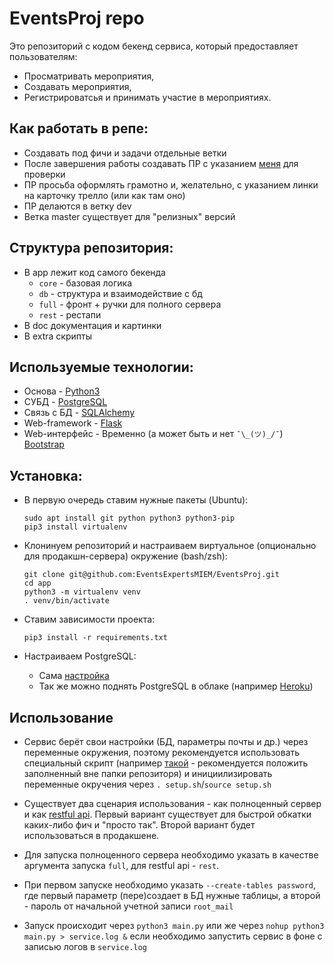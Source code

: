 # EventsProj repo
Это репозиторий с кодом бекенд сервиса, который предоставляет пользователям:
*	Просматривать мероприятия,
*	Создавать мероприятия,
*	Регистрироватсья и принимать участие в мероприятиях.


## Как работать в репе:
*	Создавать под фичи и задачи отдельные ветки
*	После завершения работы создавать ПР с указанием [меня](https://github.com/mvalkhimovich) для проверки
*	ПР просьба оформлять грамотно и, желательно, с указанием линки на карточку трелло (или как там оно)
*	ПР делаются в ветку dev
*	Ветка master существует для "релизных" версий

## Структура репозитория:
*	В app лежит код самого бекенда
	*	`core` - базовая логика
	*	`db` - структура и взаимодействие с бд
	*	`full` - фронт + ручки для полного сервера
	*	`rest` - рестапи
*	В doc документация и картинки
*	В extra скрипты

## Используемые технологии:
*	Основа - [Python3](https://www.python.org/)
*	СУБД - [PostgreSQL](https://www.postgresql.org/)
*	Связь с БД - [SQLAlchemy](https://www.sqlalchemy.org/)
*	Web-framework - [Flask](http://flask.pocoo.org/)
*	Web-интерфейс - Временно (а может быть и нет `¯\_(ツ)_/¯`) [Bootstrap](https://getbootstrap.com/) 

## Установка:	
*	В первую очередь ставим нужные пакеты (Ubuntu):
		
		sudo apt install git python python3 python3-pip
		pip3 install virtualenv

*	Клонинуем репозиторий и настраиваем виртуальное (опционально для продакшн-сервера) окружение (bash/zsh):

		git clone git@github.com:EventsExpertsMIEM/EventsProj.git
		cd app
		python3 -m virtualenv venv
		. venv/bin/activate
	
*	Ставим зависимости проекта:

		pip3 install -r requirements.txt

*   Настраиваем PostgreSQL:
	-	Сама [настройка](./doc/db.md)
    -   Так же можно поднять PostgreSQL в облаке (например [Heroku](https://www.heroku.com/))


## Использование

*	Сервис берёт свои настройки (БД, параметры почты и др.) через переменные окружения, поэтому рекомендуется использовать специальный скрипт (например [такой](./extra/setup.sh) - рекомендуется положить заполненный вне папки репозиторя) и инициилизировать переменные окручения через `. setup.sh`/`source setup.sh`

*	Существует два сценария использования - как полноценный сервер и как [restful api](./doc/restful_api.md). Первый вариант существует для быстрой обкатки каких-либо фич и "просто так". Второй вариант будет использоваться в продакшене.

*	Для запуска полноценного сервера необходимо указать в качестве аргумента запуска `full`, для restful api - `rest`.

*   При первом запуске необходимо указать `--create-tables password`, где первый параметр (пере)создает в БД нужные таблицы, а второй - пароль от начальной учетной записи `root_mail`

*   Запуск происходит через `python3 main.py` или же через `nohup python3 main.py > service.log &` если необходимо запустить сервис в фоне с записью логов в `service.log`
